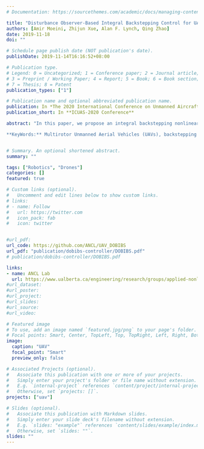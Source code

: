 ```yaml
---
# Documentation: https://sourcethemes.com/academic/docs/managing-content/

title: "Disturbance Observer-Based Integral Backstepping Control for UAVs"
authors: [Amir Moeini, Zhijun Xue, Alan F. Lynch, Qing Zhao]
date: 2019-11-18
doi: ""

# Schedule page publish date (NOT publication's date).
publishDate: 2019-11-14T16:16:52+08:00

# Publication type.
# Legend: 0 = Uncategorized; 1 = Conference paper; 2 = Journal article;
# 3 = Preprint / Working Paper; 4 = Report; 5 = Book; 6 = Book section;
# 7 = Thesis; 8 = Patent
publication_types: ["1"]

# Publication name and optional abbreviated publication name.
publication: In *The 2020 International Conference on Unmanned Aircraft Systems*
publication_short: In **ICUAS-2020 Conference**

abstract: "In this paper, we propose an integral backstepping nonlinear controller coupled with a disturbance observer for motion control of a multirotor unmanned vehicles(UAVs). The controller is developed considering the full-dynamic of the multirotor and without any approximation. The proposed controller is easy to implement asymptotic stability of the tracking error is proved in presence of constant disturbance. The performance of the proposed disturbance observer-based controller is evaluated by numerical simulations on Matlab/Simulink and jMAVsim, Gazebo simulator in the presence of external disturbances and modeling errors. The result suggests a significant improvement in the tracking error when both the integral action and the disturbance observer are employed in the closed-loop system.

**KeyWords:** Multirotor Unmanned Aerial Vehicles (UAVs), backstepping control, disturbance observer, motion control, Simulation"


# Summary. An optional shortened abstract.
summary: ""

tags: ["Robotics", "Drones"]
categories: []
featured: true

# Custom links (optional).
#   Uncomment and edit lines below to show custom links.
# links:
# - name: Follow
#   url: https://twitter.com
#   icon_pack: fab
#   icon: twitter


#url_pdf: 
url_code: https://github.com/ANCL/UAV_DOBIBS
url_pdf: "publication/dobibs-controller/DOBIBS.pdf"
# publication/dobibs-controller/DOBIBS.pdf

links:
- name: ANCL Lab
  url: https://www.ualberta.ca/engineering/research/groups/applied-nonlinear-controls-lab
#url_dataset:
#url_poster:
#url_project:
#url_slides:
#url_source:
#url_video:

# Featured image
# To use, add an image named `featured.jpg/png` to your page's folder. 
# Focal points: Smart, Center, TopLeft, Top, TopRight, Left, Right, BottomLeft, Bottom, BottomRight.
image:
  caption: "UAV"
  focal_point: "Smart"
  preview_only: false

# Associated Projects (optional).
#   Associate this publication with one or more of your projects.
#   Simply enter your project's folder or file name without extension.
#   E.g. `internal-project` references `content/project/internal-project/index.md`.
#   Otherwise, set `projects: []`.
projects: ["uav"]

# Slides (optional).
#   Associate this publication with Markdown slides.
#   Simply enter your slide deck's filename without extension.
#   E.g. `slides: "example"` references `content/slides/example/index.md`.
#   Otherwise, set `slides: ""`.
slides: ""
---
```

